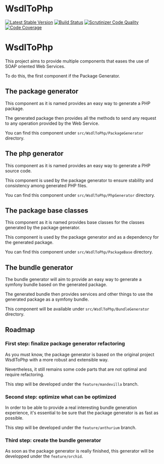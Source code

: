 # WsdlToPhp
[![Latest Stable Version](https://poser.pugx.org/wsdltophp/wsdltophp/version.png)](https://packagist.org/packages/wsdltophp/wsdltophp)
[![Build Status](https://api.travis-ci.org/WsdlToPhp/WsdlToPhp.svg)](https://travis-ci.org/WsdlToPhp/WsdlToPhp)
[![Scrutinizer Code Quality](https://scrutinizer-ci.com/g/WsdlToPhp/WsdlToPhp/badges/quality-score.png)](https://scrutinizer-ci.com/g/WsdlToPhp/WsdlToPhp/)
[![Code Coverage](https://scrutinizer-ci.com/g/WsdlToPhp/WsdlToPhp/badges/coverage.png)](https://scrutinizer-ci.com/g/WsdlToPhp/WsdlToPhp/)

# WsdlToPhp
This project aims to provide multiple components that eases the use of SOAP oriented Web Services.

To do this, the first component if the Package Generator.

## The package generator
This component as it is named provides an easy way to generate a PHP package.

The generated package then provides all the methods to send any request to any operation provided by the Web Service.

You can find this component under ```src/WsdlToPhp/PackageGenerator``` directory.

## The php generator
This component as it is named provides an easy way to generate a PHP source code.

This component is used by the package generator to ensure stability and consistency among generated PHP files.

You can find this component under ```src/WsdlToPhp/PhpGenerator``` directory.

## The package base classes
This component as it is named provides base classes for the classes generated by the package generator.

This component is used by the package generator and as a dependency for the generated package.

You can find this component under ```src/WsdlToPhp/PackageBase``` directory.

## The bundle generator
The bundle generator will aim to provide an easy way to generate a symfony bundle based on the generated package.

The generated bundle then provides services and other things to use the generated package as a symfony bundle.

This component will be available under ```src/WsdlToPhp/BundleGenerator``` directory.

## Roadmap
### First step: finalize package generator refactoring
As you must know, the package generator is based on the original project WsdlToPhp with a more robust and extensible way.

Nevertheless, it still remains some code parts that are not optimal and require refactoring.

This step will be developed under the ```feature/mandevilla``` branch.

### Second step: optimize what can be optimized
In order to be able to provide a real interesting bundle generation experience, it's essential to be sure that the package generator is as fast as possible.

This step will be developed under the ```feature/anthurium``` branch.

### Third step: create the bundle generator
As soon as the package generator is really finished, this generator will be developped under the ```feature/orchid```.